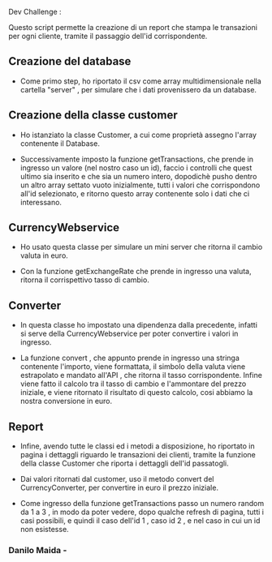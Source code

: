 Dev Challenge :

Questo script permette la creazione di un report che stampa le transazioni per ogni cliente, tramite il passaggio dell'id corrispondente.

## Creazione del database

- Come primo step, ho riportato  il csv come array multidimensionale nella cartella "server" , per simulare che i dati provenissero da un database.

## Creazione della classe customer

- Ho istanziato la classe Customer, a cui come proprietà assegno l'array contenente il Database.

- Successivamente imposto la funzione getTransactions, che prende in ingresso un valore (nel nostro caso un id), faccio i controlli che quest ultimo sia inserito e che sia un numero intero, dopodichè pusho dentro un altro array settato vuoto inizialmente,  tutti i valori che corrispondono all'id selezionato, e ritorno questo array contenente solo i dati che ci interessano.

## CurrencyWebservice

- Ho usato questa classe per simulare un mini server che ritorna il cambio valuta in euro.

- Con la funzione getExchangeRate che prende in ingresso una valuta, ritorna il corrispettivo tasso di cambio.

## Converter

- In questa classe ho impostato una dipendenza dalla precedente, infatti si serve della CurrencyWebservice per poter convertire i valori in ingresso.

- La funzione convert , che appunto prende in ingresso una stringa contenente l'importo, viene formattata, il simbolo della valuta viene estrapolato e mandato all'API , che ritorna il tasso corrispondente. Infine viene fatto il calcolo tra il tasso di cambio e l'ammontare del prezzo iniziale, e viene ritornato il risultato di questo calcolo, cosi abbiamo la nostra conversione in euro.

## Report

- Infine, avendo tutte le classi ed i metodi a disposizione, ho riportato in pagina i dettaggli riguardo le transazioni dei clienti, tramite la funzione della classe Customer che riporta i dettaggli dell'id passatogli.

- Dai valori ritornati dal customer, uso il metodo convert del CurrencyConverter, per convertire in euro il prezzo iniziale.

- Come ingresso della funzione getTransactions passo un numero random da 1 a 3 , in modo da poter vedere, dopo qualche refresh di pagina, tutti i casi possibili, e quindi il caso dell'id 1 , caso id 2 , e nel caso in cui un id non esistesse.


### Danilo Maida -
